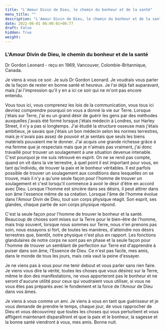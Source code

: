 ```yaml
---
title: "L'Amour Divin de Dieu, le chemin du bonheur et de la santé"
menu_title: ""
description: "L'Amour Divin de Dieu, le chemin du bonheur et de la santé"
date: 2022-06-01 06:00:01+00:77
draft: False
hidden: True
weight:
---
```

### L'Amour Divin de Dieu, le chemin du bonheur et de la santé

Dr Gordon Leonard - reçu en 1969, Vancouver, Colombie-Britannique, Canada.

Je viens à vous ce soir. Je suis Dr Gordon Leonard. Je voudrais vous parler de la façon de rester en bonne santé et heureux. Je l'ai déjà fait auparavant, mais j'ai l'impression qu'il y en a ici ce soir qui ne m'ont pas encore entendu.

Vous tous ici, vous comprenez les lois de la communication, vous tous ici devriez comprendre pourquoi on vous a donné la vie sur Terre. Lorsque j'étais sur Terre, j'ai eu un grand désir de guérir les gens par des méthodes auxquelles j'avais été formé lorsque j'étais médecin à Londres, sur Harley Street, il n'y a pas si longtemps. J'ai étudié la structure osseuse mais j'étais ambitieux, je savais que j'étais un bon médecin selon les normes terrestres, mais je n'avais pas assez de pouvoir et je sentais que seuls les biens matériels pouvaient me le donner. J'ai acquis une grande richesse grâce à ma femme que je respectais mais que je n'aimais pas vraiment, j'ai donc travaillé pour trouver un soulagement à une situation devenue intenable. C'est pourquoi je me suis retrouvé en esprit. On ne se rend pas compte, quand on vit dans la vie terrestre, à quel point il est important pour vous, en tant qu'individu, de trouver la paix et le bonheur véritables. Il est parfois possible de trouver un soulagement aux conditions dans lesquelles on se trouve, mais il n'y a qu'une seule façon pour l'homme de trouver un soulagement et c'est lorsqu'il commence à avoir le désir d'être en accord avec Dieu. Lorsque l'homme est sincère dans ses désirs, il peut attirer dans son âme l'essence même de sa création. Lorsque l'âme de l'homme évolue dans l'Amour Divin de Dieu, tout son corps physique réagit. Son esprit, ses glandes, chaque partie de son corps physique répond.

C'est la seule façon pour l'homme de trouver le bonheur et la santé. Beaucoup de choses sont mises sur la Terre pour le bien-être de l'homme, mais trop souvent, lorsque nous sommes sur Terre, nous n'en prenons pas soin, nous essayons si fort, de toutes les manières, d'atteindre nos désirs terrestres que, bientôt, notre physique n'est plus en rapport. Les fonctions glandulaires de notre corps ne sont pas en phase et la seule façon pour l'homme de trouver un semblant de perfection sur Terre est d'apprendre à puiser dans son âme, l'Essence de Dieu. Ce n'est pas facile, mes amis, dans le monde de tous les jours, mais cela vaut la peine d'essayer.

Je ne viens pas à vous pour me tenir debout et vous parler sans rien faire. Je viens vous dire la vérité, toutes les choses que vous désirez sur la Terre, même le don des manifestations, ne vous apporteront pas le bonheur et ne seront d'aucune utilité pour ceux qui voudraient vous utiliser, si vous ne vous êtes pas préparés avec le fondement et la force de l'Amour de Dieu dans vos âmes.

Je viens à vous comme un ami. Je viens à vous en tant que guérisseur et je vous demande de prendre le temps, chaque jour, de vous rapprocher de Dieu et vous découvrirez que toutes les choses qui vous perturbent et vous affligent maintenant disparaîtront et que la paix et le bonheur, la sagesse et la bonne santé viendront à vous, mes amis. Bonne nuit.
